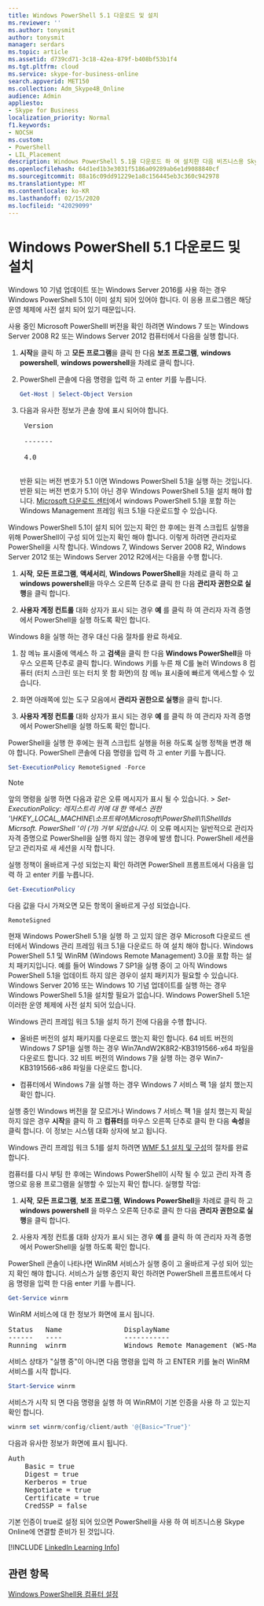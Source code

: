 ```yaml
---
title: Windows PowerShell 5.1 다운로드 및 설치
ms.reviewer: ''
ms.author: tonysmit
author: tonysmit
manager: serdars
ms.topic: article
ms.assetid: d739cd71-3c18-42ea-879f-b408bf53b1f4
ms.tgt.pltfrm: cloud
ms.service: skype-for-business-online
search.appverid: MET150
ms.collection: Adm_Skype4B_Online
audience: Admin
appliesto:
- Skype for Business
localization_priority: Normal
f1.keywords:
- NOCSH
ms.custom:
- PowerShell
- LIL_Placement
description: Windows PowerShell 5.1을 다운로드 하 여 설치한 다음 비즈니스용 Skype Online에 연결 하는 원격 PowerShell 세션을 만듭니다.
ms.openlocfilehash: 64d1ed1b3e3031f5186a09289ab6e1d9088840cf
ms.sourcegitcommit: 88a16c09dd91229e1a8c156445eb3c360c942978
ms.translationtype: MT
ms.contentlocale: ko-KR
ms.lasthandoff: 02/15/2020
ms.locfileid: "42029099"
---
```

# <a name="download-and-install-windows-powershell-51"></a>Windows PowerShell 5.1 다운로드 및 설치

Windows 10 기념 업데이트 또는 Windows Server 2016를 사용 하는 경우 Windows PowerShell 5.1이 이미 설치 되어 있어야 합니다. 이 응용 프로그램은 해당 운영 체제에 사전 설치 되어 있기 때문입니다.
  
사용 중인 Microsoft PowerShelll 버전을 확인 하려면 Windows 7 또는 Windows Server 2008 R2 또는 Windows Server 2012 컴퓨터에서 다음을 실행 합니다.
  
1. **시작**을 클릭 하 고 **모든 프로그램**을 클릭 한 다음 **보조 프로그램**, **windows powershell**, **windows powershell**을 차례로 클릭 합니다.
    
2. PowerShell 콘솔에 다음 명령을 입력 하 고 enter 키를 누릅니다.
    
   ```PowerShell
   Get-Host | Select-Object Version
   ```

3. 다음과 유사한 정보가 콘솔 창에 표시 되어야 합니다.
    
    <pre>
    Version <BR>
    ------- <BR>
    4.0
    </pre>

    반환 되는 버전 번호가 5.1 이면 Windows PowerShell 5.1을 실행 하는 것입니다. 반환 되는 버전 번호가 5.1이 아닌 경우 Windows PowerShell 5.1을 설치 해야 합니다. [Microsoft 다운로드 센터](https://www.microsoft.com/download/details.aspx?id=54616)에서 windows PowerShell 5.1을 포함 하는 Windows Management 프레임 워크 5.1을 다운로드할 수 있습니다.
  
Windows PowerShell 5.1이 설치 되어 있는지 확인 한 후에는 원격 스크립트 실행을 위해 PowerShell이 구성 되어 있는지 확인 해야 합니다. 이렇게 하려면 관리자로 PowerShell을 시작 합니다. Windows 7, Windows Server 2008 R2, Windows Server 2012 또는 Windows Server 2012 R2에서는 다음을 수행 합니다.
  
1. **시작**, **모든 프로그램**, **액세서리**, **Windows PowerShell**을 차례로 클릭 하 고 **windows powershell**을 마우스 오른쪽 단추로 클릭 한 다음 **관리자 권한으로 실행**을 클릭 합니다.
    
2. **사용자 계정 컨트롤** 대화 상자가 표시 되는 경우 **예** 를 클릭 하 여 관리자 자격 증명에서 PowerShell을 실행 하도록 확인 합니다.
    
Windows 8을 실행 하는 경우 대신 다음 절차를 완료 하세요.
  
1. 참 메뉴 표시줄에 액세스 하 고 **검색**을 클릭 한 다음 **Windows PowerShell**을 마우스 오른쪽 단추로 클릭 합니다. Windows 키를 누른 채 C를 눌러 Windows 8 컴퓨터 (터치 스크린 또는 터치 못 함 화면)의 참 메뉴 표시줄에 빠르게 액세스할 수 있습니다.
    
2. 화면 아래쪽에 있는 도구 모음에서 **관리자 권한으로 실행**을 클릭 합니다.
    
3. **사용자 계정 컨트롤** 대화 상자가 표시 되는 경우 **예** 를 클릭 하 여 관리자 자격 증명에서 PowerShell을 실행 하도록 확인 합니다.
    
PowerShell을 실행 한 후에는 원격 스크립트 실행을 허용 하도록 실행 정책을 변경 해야 합니다. PowerShell 콘솔에 다음 명령을 입력 하 고 enter 키를 누릅니다.
```PowerShell
Set-ExecutionPolicy RemoteSigned -Force
```
   
 
> [!NOTE]
> 앞의 명령을 실행 하면 다음과 같은 오류 메시지가 표시 될 수 있습니다. > *Set-ExecutionPolicy: 레지스트리 키에 대 한 액세스 권한 '\\HKEY_LOCAL_MACHINE\\소프트웨어\\Microsoft\\PowerShell\\1\\ShellIds Micrsoft. PowerShell '이 (가) 거부 되었습니다.* 이 오류 메시지는 일반적으로 관리자 자격 증명으로 PowerShell을 실행 하지 않는 경우에 발생 합니다. PowerShell 세션을 닫고 관리자로 새 세션을 시작 합니다.
 
실행 정책이 올바르게 구성 되었는지 확인 하려면 PowerShell 프롬프트에서 다음을 입력 하 고 enter 키를 누릅니다.
  
```PowerShell
Get-ExecutionPolicy
```

다음 값을 다시 가져오면 모든 항목이 올바르게 구성 되었습니다.
  
`RemoteSigned`

현재 Windows PowerShell 5.1을 실행 하 고 있지 않은 경우 Microsoft 다운로드 센터에서 Windows 관리 프레임 워크 5.1을 다운로드 하 여 설치 해야 합니다. Windows PowerShell 5.1 및 WinRM (Windows Remote Management) 3.0을 포함 하는 설치 패키지입니다. 예를 들어 Windows 7 SP1을 실행 중이 고 아직 Windows PowerShell 5.1을 업데이트 하지 않은 경우이 설치 패키지가 필요할 수 있습니다. Windows Server 2016 또는 Windows 10 기념 업데이트를 실행 하는 경우 Windows PowerShell 5.1을 설치할 필요가 없습니다. Windows PowerShell 5.1은 이러한 운영 체제에 사전 설치 되어 있습니다.
  
Windows 관리 프레임 워크 5.1을 설치 하기 전에 다음을 수행 합니다.
  
- 올바른 버전의 설치 패키지를 다운로드 했는지 확인 합니다. 64 비트 버전의 Windows 7 SP1을 실행 하는 경우 Win7AndW2K8R2-KB3191566-x64 파일을 다운로드 합니다. 32 비트 버전의 Windows 7을 실행 하는 경우 Win7-KB3191566-x86 파일을 다운로드 합니다.
    
- 컴퓨터에서 Windows 7을 실행 하는 경우 Windows 7 서비스 팩 1을 설치 했는지 확인 합니다.

실행 중인 Windows 버전을 잘 모르거나 Windows 7 서비스 팩 1을 설치 했는지 확실 하지 않은 경우 **시작**을 클릭 하 고 **컴퓨터**를 마우스 오른쪽 단추로 클릭 한 다음 **속성**을 클릭 합니다. 이 정보는 시스템 대화 상자에 보고 됩니다.
  
Windows 관리 프레임 워크 5.1를 설치 하려면 [WMF 5.1 설치 및 구성](https://docs.microsoft.com/powershell/scripting/wmf/setup/install-configure)의 절차를 완료 합니다.
  
컴퓨터를 다시 부팅 한 후에는 Windows PowerShell이 시작 될 수 있고 관리 자격 증명으로 응용 프로그램을 실행할 수 있는지 확인 합니다. 실행할 작업:
  
1. **시작**, **모든 프로그램**, **보조 프로그램**, **Windows PowerShell**을 차례로 클릭 하 고 **windows powershell** 을 마우스 오른쪽 단추로 클릭 한 다음 **관리자 권한으로 실행**을 클릭 합니다.
    
2. 사용자 계정 컨트롤 대화 상자가 표시 되는 경우 **예** 를 클릭 하 여 관리자 자격 증명에서 PowerShell을 실행 하도록 확인 합니다.
    
PowerShell 콘솔이 나타나면 WinRM 서비스가 실행 중이 고 올바르게 구성 되어 있는지 확인 해야 합니다. 서비스가 실행 중인지 확인 하려면 PowerShell 프롬프트에서 다음 명령을 입력 한 다음 enter 키를 누릅니다.
  
```PowerShell
Get-Service winrm
```

WinRM 서비스에 대 한 정보가 화면에 표시 됩니다.
  
<pre>
Status   Name               DisplayName
------   ----               -----------
Running  winrm              Windows Remote Management (WS-Manag...
</pre>

서비스 상태가 "실행 중"이 아니면 다음 명령을 입력 하 고 ENTER 키를 눌러 WinRM 서비스를 시작 합니다.
  
```PowerShell
Start-Service winrm
```

서비스가 시작 되 면 다음 명령을 실행 하 여 WinRM이 기본 인증을 사용 하 고 있는지 확인 합니다.
  
```PowerShell
winrm set winrm/config/client/auth '@{Basic="True"}'
```

다음과 유사한 정보가 화면에 표시 됩니다.
  
<pre>
Auth
    Basic = true
    Digest = true
    Kerberos = true
    Negotiate = true
    Certificate = true
    CredSSP = false
</pre>

기본 인증이 true로 설정 되어 있으면 PowerShell을 사용 하 여 비즈니스용 Skype Online에 연결할 준비가 된 것입니다.
  
[!INCLUDE [LinkedIn Learning Info](../../common/office/linkedin-learning-info.md)]
   
## <a name="related-topics"></a>관련 항목
[Windows PowerShell용 컴퓨터 설정](set-up-your-computer-for-windows-powershell.md) 

  
 
